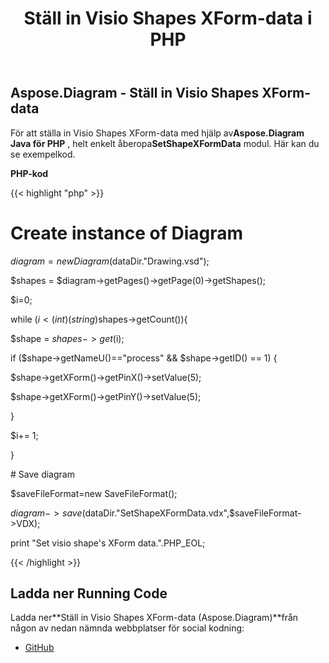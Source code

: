 ﻿---
title: Ställ in Visio Shapes XForm-data i PHP
type: docs
weight: 150
url: /sv/java/set-visio-shape-s-xform-data-in-php/
---
## **Aspose.Diagram - Ställ in Visio Shapes XForm-data**
 För att ställa in Visio Shapes XForm-data med hjälp av**Aspose.Diagram Java för PHP** , helt enkelt åberopa**SetShapeXFormData** modul. Här kan du se exempelkod.

**PHP-kod**

{{< highlight "php" >}}

 # Create instance of Diagram

$diagram = new Diagram($dataDir."Drawing.vsd");

$shapes = $diagram->getPages()->getPage(0)->getShapes();

$i=0;

while ($i<(int)(string)$shapes->getCount()){

$shape = $shapes->get($i);

if ($shape->getNameU()=="process" && $shape->getID() == 1) {

$shape->getXForm()->getPinX()->setValue(5);

$shape->getXForm()->getPinY()->setValue(5);

}

$i+= 1;

}

\# Save diagram

$saveFileFormat=new SaveFileFormat();

$diagram->save($dataDir."SetShapeXFormData.vdx",$saveFileFormat->VDX);

print "Set visio shape's XForm data.".PHP_EOL;

{{< /highlight >}}
## **Ladda ner Running Code**
 Ladda ner**Ställ in Visio Shapes XForm-data (Aspose.Diagram)**från någon av nedan nämnda webbplatser för social kodning:

- [GitHub](https://github.com/asposediagram/Aspose.Diagram-for-Java/blob/master/Plugins/Aspose_Diagram_Java_for_PHP/src/aspose/diagram/WorkingwithShapes/SetShapeXFormData.php)
